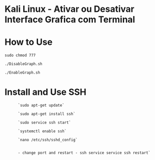 # Kali Linux - Ativar ou Desativar Interface Grafica com Terminal

# How to Use
` sudo chmod 777 `

` ./DisableGraph.sh `

` ./EnableGraph.sh `

 # Install and Use SSH 

          `sudo apt-get update`

          `sudo apt-get install ssh`

          `sudo service ssh start`

          `systemctl enable ssh`
          
          `nano /etc/ssh/sshd_config`


          - change port and restart - ssh service service ssh restart`




